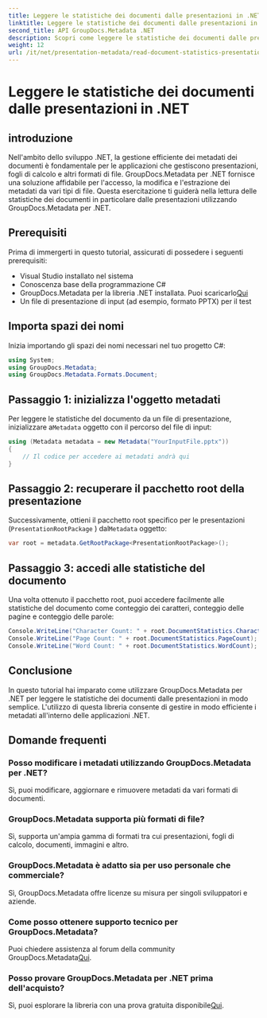 ```yaml
---
title: Leggere le statistiche dei documenti dalle presentazioni in .NET
linktitle: Leggere le statistiche dei documenti dalle presentazioni in .NET
second_title: API GroupDocs.Metadata .NET
description: Scopri come leggere le statistiche dei documenti dalle presentazioni in .NET utilizzando GroupDocs.Metadata per una gestione efficiente dei metadati.
weight: 12
url: /it/net/presentation-metadata/read-document-statistics-presentations/
---
```


# Leggere le statistiche dei documenti dalle presentazioni in .NET

## introduzione
Nell'ambito dello sviluppo .NET, la gestione efficiente dei metadati dei documenti è fondamentale per le applicazioni che gestiscono presentazioni, fogli di calcolo e altri formati di file. GroupDocs.Metadata per .NET fornisce una soluzione affidabile per l'accesso, la modifica e l'estrazione dei metadati da vari tipi di file. Questa esercitazione ti guiderà nella lettura delle statistiche dei documenti in particolare dalle presentazioni utilizzando GroupDocs.Metadata per .NET.
## Prerequisiti
Prima di immergerti in questo tutorial, assicurati di possedere i seguenti prerequisiti:
- Visual Studio installato nel sistema
- Conoscenza base della programmazione C#
- GroupDocs.Metadata per la libreria .NET installata. Puoi scaricarlo[Qui](https://releases.groupdocs.com/metadata/net/)
- Un file di presentazione di input (ad esempio, formato PPTX) per il test

## Importa spazi dei nomi
Inizia importando gli spazi dei nomi necessari nel tuo progetto C#:
```csharp
using System;
using GroupDocs.Metadata;
using GroupDocs.Metadata.Formats.Document;
```
## Passaggio 1: inizializza l'oggetto metadati
 Per leggere le statistiche del documento da un file di presentazione, inizializzare a`Metadata` oggetto con il percorso del file di input:
```csharp
using (Metadata metadata = new Metadata("YourInputFile.pptx"))
{
    // Il codice per accedere ai metadati andrà qui
}
```
## Passaggio 2: recuperare il pacchetto root della presentazione
Successivamente, ottieni il pacchetto root specifico per le presentazioni (`PresentationRootPackage` ) dal`Metadata` oggetto:
```csharp
var root = metadata.GetRootPackage<PresentationRootPackage>();
```
## Passaggio 3: accedi alle statistiche del documento
Una volta ottenuto il pacchetto root, puoi accedere facilmente alle statistiche del documento come conteggio dei caratteri, conteggio delle pagine e conteggio delle parole:
```csharp
Console.WriteLine("Character Count: " + root.DocumentStatistics.CharacterCount);
Console.WriteLine("Page Count: " + root.DocumentStatistics.PageCount);
Console.WriteLine("Word Count: " + root.DocumentStatistics.WordCount);
```

## Conclusione
In questo tutorial hai imparato come utilizzare GroupDocs.Metadata per .NET per leggere le statistiche dei documenti dalle presentazioni in modo semplice. L'utilizzo di questa libreria consente di gestire in modo efficiente i metadati all'interno delle applicazioni .NET.

## Domande frequenti
### Posso modificare i metadati utilizzando GroupDocs.Metadata per .NET?
Sì, puoi modificare, aggiornare e rimuovere metadati da vari formati di documenti.
### GroupDocs.Metadata supporta più formati di file?
Sì, supporta un'ampia gamma di formati tra cui presentazioni, fogli di calcolo, documenti, immagini e altro.
### GroupDocs.Metadata è adatto sia per uso personale che commerciale?
Sì, GroupDocs.Metadata offre licenze su misura per singoli sviluppatori e aziende.
### Come posso ottenere supporto tecnico per GroupDocs.Metadata?
 Puoi chiedere assistenza al forum della community GroupDocs.Metadata[Qui](https://forum.groupdocs.com/c/metadata/14).
### Posso provare GroupDocs.Metadata per .NET prima dell'acquisto?
 Sì, puoi esplorare la libreria con una prova gratuita disponibile[Qui](https://releases.groupdocs.com/).